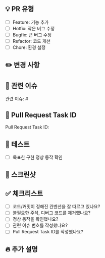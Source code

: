 ## 💡 PR 유형
<!-- 해당하는 유형에 "x"를 입력하세요. -->
- [ ] Feature: 기능 추가
- [ ] Hotfix: 작은 버그 수정
- [ ] Bugfix: 큰 버그 수정
- [ ] Refactor: 코드 개선
- [ ] Chore: 환경 설정

## ✏️ 변경 사항
<!-- 이 PR에서 작업한 내용을 간단히 요약해주세요. -->

## 🚨 관련 이슈
<!-- 관련된 이슈 번호를 적어주세요. 여러 개인 경우 쉼표로 구분하세요. -->
관련 이슈: #

## 📝 Pull Request Task ID
<!-- 아사나 작업 ID를 입력해주세요. 작업을 생성하며 같이 생성된 이슈 본문에 있습니다. -->
Pull Request Task ID: 

## 🧪 테스트
<!-- 이 PR에서 테스트한 내용을 설명해주세요. -->
- [ ] 목표한 구현 정상 동작 확인

## 🎨 스크린샷
<!-- UI 변경사항이 있는 경우 스크린샷을 첨부해주세요. -->

## ✅ 체크리스트
- [ ] 코드/커밋이 정해진 컨벤션을 잘 따르고 있나요?
- [ ] 불필요한 주석, 디버그 코드를 제거했나요?
- [ ] 정상 동작을 확인했나요?
- [ ] 관련 이슈 번호를 작성했나요?
- [ ] Pull Request Task ID를 작성했나요?

## 🔥 추가 설명
<!-- 리뷰어가 알아야 할 추가적인 정보가 있다면 여기에 적어주세요. -->

